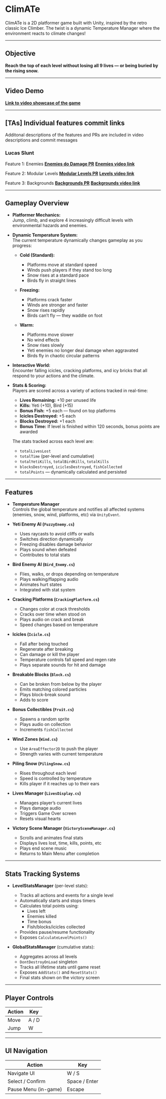 # ClimATe

ClimATe is a 2D platformer game built with Unity, inspired by the retro classic Ice Climber. The twist is a dynamic Temperature Manager where the environment reacts to climate changes!

---

## Objective

**Reach the top of each level without losing all 9 lives — or being buried by the rising snow.**

---

## Video Demo

**[Link to video showcase of the game](https://youtu.be/8Jas2a7Jvu0)**

---

## [TAs] Individual features commit links
Additonal descriptions of the features and PRs are included in video descriptions and commit messages
### Lucas Slunt

Feature 1: Enemies **[Enemies do Damage PR](https://github.com/JoshuaWard9080/ClimATe/pull/46)**
**[Enemies video link](https://youtu.be/6iscubNR0Cs)**

Feature 2: Modular Levels **[Modular Levels PR](https://github.com/JoshuaWard9080/ClimATe/pull/16)**
**[Levels video link](https://youtu.be/19a6PPCgrDw)**

Feature 3: Backgrounds **[Backgrounds PR](https://github.com/JoshuaWard9080/ClimATe/pull/30)**
**[Backgrounds video link](https://youtu.be/HfqSDD9P6rk)**

---

## Gameplay Overview

- **Platformer Mechanics:**  
  Jump, climb, and explore 4 increasingly difficult levels with environmental hazards and enemies.

- **Dynamic Temperature System:**  
  The current temperature dynamically changes gameplay as you progress:

  - **Cold (Standard):**  
    - Platforms move at standard speed  
    - Winds push players if they stand too long  
    - Snow rises at a standard pace  
    - Birds fly in straight lines  

  - **Freezing:**  
    - Platforms crack faster  
    - Winds are stronger and faster  
    - Snow rises rapidly  
    - Birds can’t fly — they waddle on foot  

  - **Warm:**  
    - Platforms move slower  
    - No wind effects  
    - Snow rises slowly  
    - Yeti enemies no longer deal damage when aggravated  
    - Birds fly in chaotic circular patterns  

- **Interactive World:**  
  Encounter falling icicles, cracking platforms, and icy bricks that all respond to your actions and the climate.

- **Stats & Scoring:**  
  Players are scored across a variety of actions tracked in real-time:

  - **Lives Remaining:** +10 per unused life  
  - **Kills:** Yeti (+10), Bird (+15)  
  - **Bonus Fish:** +5 each — found on top platforms  
  - **Icicles Destroyed:** +5 each  
  - **Blocks Destroyed:** +1 each  
  - **Bonus Time:** If level is finished within 120 seconds, bonus points are awarded  

  The stats tracked across each level are:
  - `totalLivesLost`  
  - `totalTime` (per-level and cumulative)  
  - `totalYetiKills`, `totalBirdKills`, `totalKills`  
  - `blocksDestroyed`, `iciclesDestroyed`, `fishCollected`  
  - `totalPoints` — dynamically calculated and persisted  

---

## Features

- **Temperature Manager**  
  Controls the global temperature and notifies all affected systems (enemies, snow, wind, platforms, etc) via `UnityEvent`.

- **Yeti Enemy AI (`FuzzyEnemy.cs`)**  
  - Uses raycasts to avoid cliffs or walls  
  - Switches direction dynamically  
  - Freezing disables damage behavior  
  - Plays sound when defeated  
  - Contributes to total stats  

- **Bird Enemy AI (`Bird_Enemy.cs`)**  
  - Flies, walks, or drops depending on temperature  
  - Plays walking/flapping audio  
  - Animates hurt states  
  - Integrated with stat system  

- **Cracking Platforms (`CrackingPlatform.cs`)**  
  - Changes color at crack thresholds  
  - Cracks over time when stood on  
  - Plays audio on crack and break  
  - Speed changes based on temperature  

- **Icicles (`Icicle.cs`)**  
  - Fall after being touched  
  - Regenerate after breaking  
  - Can damage or kill the player  
  - Temperature controls fall speed and regen rate  
  - Plays separate sounds for hit and damage  

- **Breakable Blocks (`Block.cs`)**  
  - Can be broken from below by the player  
  - Emits matching colored particles  
  - Plays block-break sound  
  - Adds to score  

- **Bonus Collectibles (`Fruit.cs`)**  
  - Spawns a random sprite  
  - Plays audio on collection  
  - Increments `fishCollected`  

- **Wind Zones (`Wind.cs`)**  
  - Use `AreaEffector2D` to push the player  
  - Strength varies with current temperature  

- **Piling Snow (`PilingSnow.cs`)**  
  - Rises throughout each level  
  - Speed is controlled by temperature  
  - Kills player if it reaches up to their ears

- **Lives Manager (`LivesDisplay.cs`)**  
  - Manages player’s current lives  
  - Plays damage audio  
  - Triggers Game Over screen  
  - Resets visual hearts  

- **Victory Scene Manager (`VictorySceneManager.cs`)**  
  - Scrolls and animates final stats  
  - Displays lives lost, time, kills, points, etc  
  - Plays end scene music  
  - Returns to Main Menu after completion  

---

## Stats Tracking Systems

- **LevelStatsManager** (per-level stats):  
  - Tracks all actions and events for a single level  
  - Automatically starts and stops timers  
  - Calculates total points using:  
    - Lives left  
    - Enemies killed  
    - Time bonus  
    - Fish/blocks/icicles collected  
  - Provides pause/resume functionality  
  - Exposes `CalculateLevelPoints()`  

- **GlobalStatsManager** (cumulative stats):  
  - Aggregates across all levels  
  - `DontDestroyOnLoad` singleton  
  - Tracks all lifetime stats until game reset  
  - Exposes `AddStats()` and `ResetStats()`  
  - Final stats shown on the victory screen  

---

## Player Controls

| Action          | Key         |
|-----------------|-------------|
| Move            | A / D       |
| Jump            | W           |

---

## UI Navigation

| Action              | Key              |
|---------------------|------------------|
| Navigate UI         | W / S            |
| Select / Confirm    | Space / Enter    |
| Pause Menu (in-game)| Escape           |
